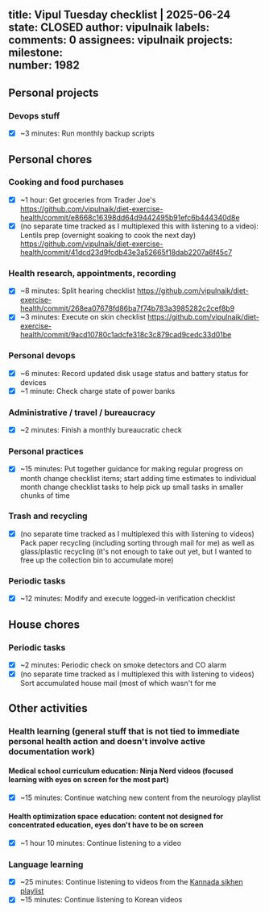 title:	Vipul Tuesday checklist | 2025-06-24
state:	CLOSED
author:	vipulnaik
labels:	
comments:	0
assignees:	vipulnaik
projects:	
milestone:	
number:	1982
--
## Personal projects

### Devops stuff

- [x] ~3 minutes: Run monthly backup scripts

## Personal chores

### Cooking and food purchases

- [x] ~1 hour: Get groceries from Trader Joe's https://github.com/vipulnaik/diet-exercise-health/commit/e8668c16398dd64d9442495b91efc6b444340d8e
- [x] (no separate time tracked as I multiplexed this with listening to a video): Lentils prep (overnight soaking to cook the next day) https://github.com/vipulnaik/diet-exercise-health/commit/41dcd23d9fcdb43e3a52665f18dab2207a6f45c7

### Health research, appointments, recording

- [x] ~8 minutes: Split hearing checklist https://github.com/vipulnaik/diet-exercise-health/commit/268ea07678fd86ba7f74b783a3985282c2cef8b9
- [x] ~3 minutes: Execute on skin checklist https://github.com/vipulnaik/diet-exercise-health/commit/9acd10780c1adcfe318c3c879cad9cedc33d01be

### Personal devops

- [x] ~6 minutes: Record updated disk usage status and battery status for devices
- [x] ~1 minute: Check charge state of power banks

### Administrative / travel / bureaucracy

- [x] ~2 minutes: Finish a monthly bureaucratic check

### Personal practices

- [x] ~15 minutes: Put together guidance for making regular progress on month change checklist items; start adding time estimates to individual month change checklist tasks to help pick up small tasks in smaller chunks of time

### Trash and recycling

- [x] (no separate time tracked as I multiplexed this with listening to videos) Pack paper recycling (including sorting through mail for me) as well as glass/plastic recycling (it's not enough to take out yet, but I wanted to free up the collection bin to accumulate more)

### Periodic tasks

- [x] ~12 minutes: Modify and execute logged-in verification checklist

## House chores

### Periodic tasks

- [x] ~2 minutes: Periodic check on smoke detectors and CO alarm
- [x] (no separate time tracked as I multiplexed this with listening to videos) Sort accumulated house mail (most of which wasn't for me
## Other activities

### Health learning (general stuff that is not tied to immediate personal health action and doesn't involve active documentation work)

#### Medical school curriculum education: Ninja Nerd videos (focused learning with eyes on screen for the most part)

- [x] ~15 minutes: Continue watching new content from the neurology playlist

#### Health optimization space education: content not designed for concentrated education, eyes don't have to be on screen

- [x] ~1 hour 10 minutes: Continue listening to a video

### Language learning

- [x] ~25 minutes: Continue listening to videos from the [Kannada sikhen playlist](https://www.youtube.com/playlist?list=PLjR_rtaV4PoSw6otyVdpv9qeJh3oNgjo8)
- [x] ~15 minutes: Continue listening to Korean videos
